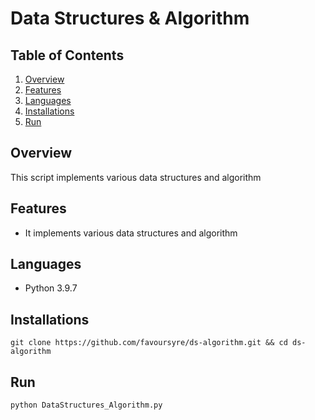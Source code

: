# Data Structures & Algorithm

## Table of Contents

1. [Overview](#overview)
2. [Features](#features)
3. [Languages](#languages)
4. [Installations](#installations)
5. [Run](#run)

## Overview

This script implements various data structures and algorithm

## Features

- It implements various data structures and algorithm

## Languages

- Python 3.9.7

## Installations

```shell
git clone https://github.com/favoursyre/ds-algorithm.git && cd ds-algorithm
```

## Run

```shell
python DataStructures_Algorithm.py
```
